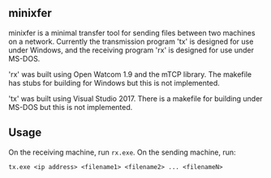minixfer
--------

minixfer is a minimal transfer tool for sending files between two machines
on a network. Currently the transmission program 'tx' is designed for use
under Windows, and the receiving program 'rx' is designed for use under
MS-DOS.

'rx' was built using Open Watcom 1.9 and the mTCP library. The makefile
has stubs for building for Windows but this is not implemented.

'tx' was built using Visual Studio 2017. There is a makefile for building
under MS-DOS but this is not implemented.

Usage
-----

On the receiving machine, run `rx.exe`. On the sending machine, run:

`tx.exe <ip address> <filename1> <filename2> ... <filenameN>`
